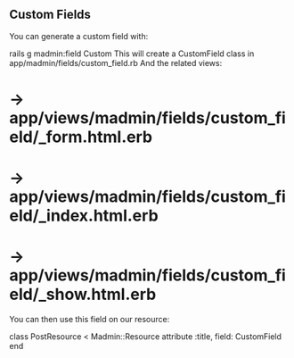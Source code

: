 ## Custom Fields
You can generate a custom field with:

rails g madmin:field Custom
This will create a CustomField class in app/madmin/fields/custom_field.rb And the related views:

# -> app/views/madmin/fields/custom_field/_form.html.erb
# -> app/views/madmin/fields/custom_field/_index.html.erb
# -> app/views/madmin/fields/custom_field/_show.html.erb
You can then use this field on our resource:

class PostResource < Madmin::Resource
  attribute :title, field: CustomField
end